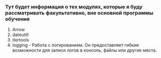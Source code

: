 ### Тут будет информация о тех модулях, которые я буду рассматривать факультативно, вне основной программы обучения

1) Arrow
2) dateutill
3) itertools
4) logging - Работа с логированием. Он предоставляет гибкие возможности для записи логов в консоль, файлы или другие места.
